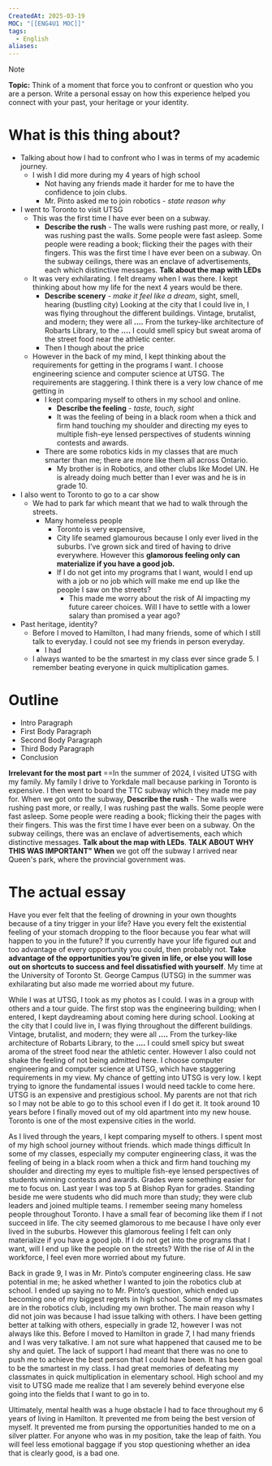 ```yaml
---
CreatedAt: 2025-03-19
MOC: "[[ENG4U1 MOC]]"
tags:
  - English
aliases:
---
```

> [!NOTE]
> **Topic:** Think of a moment that force you to confront or question who you are a person. Write a personal essay on how this experience helped you connect with your past, your heritage or your identity.

# What is this thing about?
- Talking about how I had to confront who I was in terms of my academic journey.
	- I wish I did more during my 4 years of high school
		- Not having any friends made it harder for me to have the confidence to join clubs. 
		- Mr. Pinto asked me to join robotics - *state reason why*
- I went to Toronto to visit UTSG
	- This was the first time I have ever been on a subway. 
		- **Describe the rush**  - The walls were rushing past more, or really, I was rushing past the walls. Some people were fast asleep. Some people were reading a book; flicking their the pages with their fingers. This was the first time I have ever been on a subway. On the subway ceilings, there was an enclave of advertisements, each which distinctive messages. **Talk about the map with LEDs**
	- It was very exhilarating. I felt dreamy when I was there. I kept thinking about how my life for the next 4 years would be there.
		- **Describe scenery** - *make it feel like a dream*, sight, smell, hearing (bustling city)
		  Looking at the city that I could live in, I was flying throughout the different buildings. Vintage, brutalist, and modern; they were all **….** From the turkey-like architecture of Robarts Library, to the **….** I could smell spicy but sweat aroma of the street food near the athletic center.
		- Then I though about the price
	- However in the back of my mind, I kept thinking about the requirements for getting in the programs I want. I choose engineering science and computer science at UTSG. The requirements are staggering. I think there is a very low chance of me getting in
		- I kept comparing myself to others in my school and online.
			- **Describe the feeling** - *taste, touch, sight*
			- It was the feeling of being in a black room when a thick and firm hand touching my shoulder and directing my eyes to multiple fish-eye lensed perspectives of students winning contests and awards. 
		- There are some robotics kids in my classes that are much smarter than me; there are more like them all across Ontario.
			- My brother is in Robotics, and other clubs like Model UN. He is already doing much better than I ever was and he is in grade 10. 
- I also went to Toronto to go to a car show
	- We had to park far which meant that we had to walk through the streets. 
		- Many homeless people
			- Toronto is very expensive,
			- City life seamed glamourous because I only ever lived in the suburbs. I’ve grown sick and tired of having to drive everywhere. However this **glamorous feeling only can materialize if you have a good job.**
			-  If I do not get into my programs that I want, would I end up with a job or no job which will make me end up like the people I saw on the streets?
				- This made me worry about the risk of AI impacting my future career choices. Will I have to settle with a lower salary than promised a year ago?
- Past heritage, identity?
	- Before I moved to Hamilton, I had many friends, some of which I still talk to everyday. I could not see my friends in person everyday. 
		- I had
	- I always wanted to be the smartest in my class ever since grade 5. I remember beating everyone in quick multiplication games.

# Outline
- Intro Paragraph
- First Body Paragraph
- Second Body Paragraph
- Third Body Paragraph
- Conclusion



**Irrelevant for the most part**
==In the summer of 2024, I visited UTSG with my family. My family I drive to Yorkdale mall because parking in Toronto is expensive. I then went to board the TTC subway which they made me pay for. When we got onto the subway, **Describe the rush**  - The walls were rushing past more, or really, I was rushing past the walls. Some people were fast asleep. Some people were reading a book; flicking their the pages with their fingers. This was the first time I have ever been on a subway. On the subway ceilings, there was an enclave of advertisements, each which distinctive messages. **Talk about the map with LEDs**. **TALK ABOUT WHY THIS WAS IMPORTANT" When** we got off the subway I arrived near Queen's park, where the provincial government was.  

# The actual essay

Have you ever felt that the feeling of drowning in your own thoughts because of a tiny trigger in your life? Have you every felt the existential feeling of your stomach dropping to the floor because you fear what will happen to you in the future? If you currently have your life figured out and too advantage of every opportunity you could, then probably not. **Take advantage of the opportunities you’re given in life, or else you will lose out on shortcuts to success and feel dissatisfied with yourself**. My time at the University of Toronto St. George Campus (UTSG) in the summer was exhilarating but also made me worried about my future. 



While I was at UTSG, I took as my photos as I could. I was in a group with others and a tour guide. The first stop was the engineering building; when I entered, I kept daydreaming about coming here during school. Looking at the city that I could live in, I was flying throughout the different buildings. Vintage, brutalist, and modern; they were all **….** From the turkey-like architecture of Robarts Library, to the **….** I could smell spicy but sweat aroma of the street food near the athletic center. However I also could not shake the feeling of not being admitted here. I choose computer engineering and computer science at UTSG, which have staggering requirements in my view. My chance of getting into UTSG is very low. I kept trying to ignore the fundamental issues I would need tackle to come here. UTSG is an expensive and prestigious school. My parents are not that rich so I may not be able to go to this school even if I do get it. It took around 10 years before I finally moved out of my old apartment into my new house. Toronto is one of the most expensive cities in the world. 

As I lived through the years, I kept comparing myself to others. I spent most of my high school journey without friends. which made things difficult In some of my classes, especially my computer engineering class, it was the feeling of being in a black room when a thick and firm hand touching my shoulder and directing my eyes to multiple fish-eye lensed perspectives of students winning contests and awards. Grades were something easier for me to focus on. Last year I was top 5 at Bishop Ryan for grades. Standing beside me were students who did much more than study; they were club leaders and joined multiple teams. I remember seeing many homeless people throughout Toronto. I have a small fear of becoming like them if I not succeed in life. The city seemed glamorous to me because I have only ever lived in the suburbs. However this glamorous feeling I felt can only materialize if you have a good job. If I do not get into the programs that I want, will I end up like the people on the streets? With the rise of AI in the workforce, I feel even more worried about my future.

Back in grade 9, I was in Mr. Pinto’s computer engineering class. He saw potential in me; he asked whether I wanted to join the robotics club at school. I ended up saying no to Mr. Pinto’s question, which ended up becoming one of my biggest regrets in high school. Some of my classmates are in the robotics club, including my own brother. The main reason why I did not join was because I had issue talking with others. I have been getting better at talking with others, especially in grade 12, however I was not always like this. Before I moved to Hamilton in grade 7, I had many friends and I was very talkative. I am not sure what happened that caused me to be shy and quiet. The lack of support I had meant that there was no one to push me to achieve the best person that I could have been. It has been goal to be the smartest in my class. I had great memories of defeating my classmates in quick multiplication in elementary school. High school and my visit to UTSG made me realize that I am severely behind everyone else going into the fields that I want to go in to.

Ultimately,  mental health was a huge obstacle I had to face throughout my 6 years of living in Hamilton. It prevented me from being the best version of myself. It prevented me from pursing the opportunities handed to me on a silver platter. For anyone who was in my position, take the leap of faith. You will feel less emotional baggage if you stop questioning whether an idea that is clearly good, is a bad one.